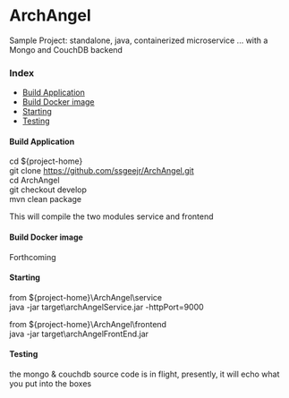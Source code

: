 # ArchAngel
Sample Project: standalone, java, containerized microservice ... with a Mongo and CouchDB backend

### Index
* [Build Application](#build-application)
* [Build Docker image](#build-docker-image)
* [Starting](#starting)
* [Testing](#testing)

#### Build Application
cd ${project-home}  
git clone https://github.com/ssgeejr/ArchAngel.git  
cd ArchAngel  
git checkout develop  
mvn clean package  

This will compile the two modules service and frontend

#### Build Docker image
Forthcoming

#### Starting

from ${project-home}\ArchAngel\service  
java -jar target\archAngelService.jar -httpPort=9000  

from ${project-home}\ArchAngel\frontend  
java -jar target\archAngelFrontEnd.jar  


#### Testing
the mongo & couchdb source code is in flight, presently, it will echo what you put into the boxes


